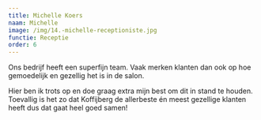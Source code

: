 ```yaml
---
title: Michelle Koers
naam: Michelle
image: /img/14.-michelle-receptioniste.jpg
functie: Receptie
order: 6
---
```


Ons bedrijf heeft een superfijn team. Vaak merken klanten dan ook op hoe gemoedelijk en gezellig het is in de salon.

Hier ben ik trots op en doe graag extra mijn best om dit in stand te houden. Toevallig is het zo dat Koffijberg de allerbeste én meest gezellige klanten heeft dus dat gaat heel goed samen!